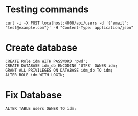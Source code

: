 # Testing commands

    curl -i -X POST localhost:4000/api/users -d '{"email": "test@example.com"}' -H "Content-Type: application/json" 

# Create database

    CREATE Role idm WITH PASSWORD 'pwd';
    CREATE DATABASE idm_db ENCODING 'UTF8' OWNER idm;
    GRANT ALL PRIVILEGES ON DATABASE idm_db TO idm;
    ALTER ROLE idm WITH LOGIN;
    
    
     

# Fix Database

    ALTER TABLE users OWNER TO idm;
   